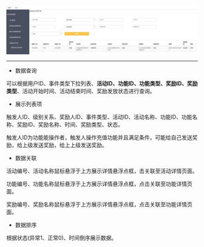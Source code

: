 ![](/assets/Q1111.png)

---

* 数据查询

可以根据用户ID、事件类型下拉列表、**活动ID、功能ID、功能类型、奖励ID、奖励类型**、活动开始时间、活动结束时间、奖励发放状态进行查询。

* 展示列表项

触发人ID、级别关系、奖励人ID、事件类型、活动ID、活动名称、功能ID、功能名称、奖励ID、奖励名称、时间、奖励类型、状态。

触发人ID为功能能操作者，触发人操作充值功能并且满足条件，可能给自己发送奖励，给上级发送奖励，给上上级发送奖励。

* 数据关联

活动编号、活动名称鼠标悬浮于上方展示详情悬浮点框，击关联至活动详情页面。

功能编号、功能名称鼠标悬浮于上方展示详情悬浮点框，点击关联至功能详情页面。

奖励编号、奖励名称鼠标悬浮于上方展示详情悬浮点框，点击关联至功能详情页面。

* 数据排序

根据状态\(异常1、正常0\)、时间倒序展示数据。

